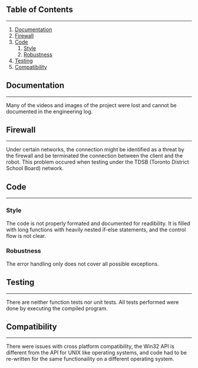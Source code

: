 ## Table of Contents
---
1. [Documentation](#documentation)
2. [Firewall](#firewall)
3. [Code](#code)
    1. [Style](#style)
    2. [Robustness](#robustness)
4. [Testing](#testing)
5. [Compatibility](#compatibility)

## Documentation
---
Many of the videos and images of the project were lost and cannot be documented in the engineering log. 



## Firewall
---
Under certain networks, the connection might be identified as a threat by the firewall and be terminated the connection between the client and the robot. This problem occured when testing under the TDSB (Toronto District School Board) network. 



## Code
---
### Style
The code is not properly formated and documented for readibility. It is filled with long functions with heavily nested if-else statements, and the control flow is not clear. 

### Robustness
The error handling only does not cover all possible exceptions. 




## Testing
---
There are neither function tests nor unit tests. All tests performed were done by executing the compiled program. 




## Compatibility
---
There were issues with cross platform compatibility, the Win32 API is different from the API for UNIX like operating systems, and code had to be re-written for the same functionaility on a different operating system.